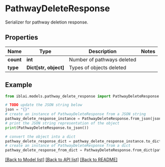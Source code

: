 # PathwayDeleteResponse

Serializer for pathway deletion response.

## Properties

Name | Type | Description | Notes
------------ | ------------- | ------------- | -------------
**count** | **int** | Number of pathways deleted | 
**type** | **Dict[str, object]** | Types of objects deleted | 

## Example

```python
from iblai.models.pathway_delete_response import PathwayDeleteResponse

# TODO update the JSON string below
json = "{}"
# create an instance of PathwayDeleteResponse from a JSON string
pathway_delete_response_instance = PathwayDeleteResponse.from_json(json)
# print the JSON string representation of the object
print(PathwayDeleteResponse.to_json())

# convert the object into a dict
pathway_delete_response_dict = pathway_delete_response_instance.to_dict()
# create an instance of PathwayDeleteResponse from a dict
pathway_delete_response_from_dict = PathwayDeleteResponse.from_dict(pathway_delete_response_dict)
```
[[Back to Model list]](../README.md#documentation-for-models) [[Back to API list]](../README.md#documentation-for-api-endpoints) [[Back to README]](../README.md)


